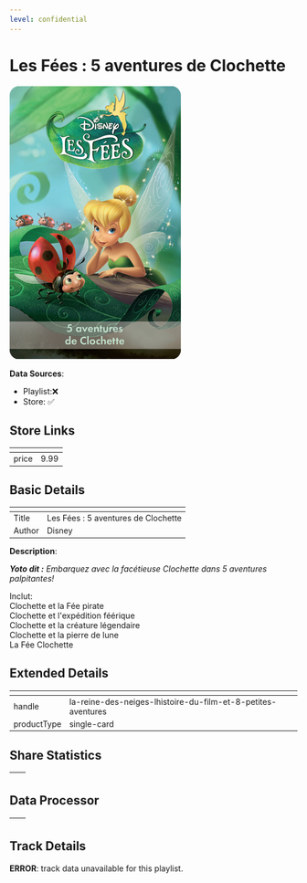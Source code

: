 ```yaml
---
level: confidential
---
```

# Les Fées : 5 aventures de Clochette

![card_[6A5M8].png](../../img/cards/card_[6A5M8].png)

**Data Sources**: 

- Playlist:❌
- Store: ✅


## Store Links

| <!-- --> | <!-- --> |
| - | - |
| price | 9.99 |


## Basic Details

| <!-- --> | <!-- --> |
| - | - |
| Title | Les Fées : 5 aventures de Clochette |
| Author | Disney |

**Description**:

_**Yoto dit :** Embarquez avec la facétieuse Clochette dans 5 aventures palpitantes!_

Inclut:  
Clochette et la Fée pirate  
Clochette et l'expédition féérique  
Clochette et la créature légendaire  
Clochette et la pierre de lune  
La Fée Clochette


## Extended Details

| <!-- --> | <!-- --> |
| - | - |
| handle | la-reine-des-neiges-lhistoire-du-film-et-8-petites-aventures |
| productType | single-card |


## Share Statistics

| <!-- --> | <!-- --> |
| - | - |


## Data Processor

| <!-- --> | <!-- --> |
| - | - |


## Track Details

**ERROR**: track data unavailable for this playlist.
